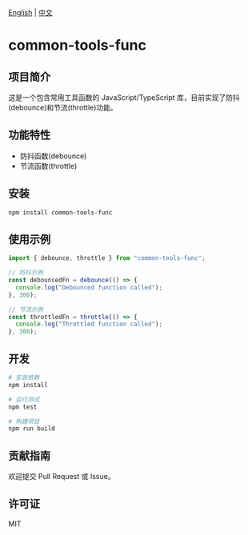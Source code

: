 [English](https://github.com/lune_10/common-tools-func/blob/main/README_EN.md) | [中文](https://github.com/lune_10/common-tools-func/blob/main/README.md)

# common-tools-func

## 项目简介

这是一个包含常用工具函数的 JavaScript/TypeScript 库，目前实现了防抖(debounce)和节流(throttle)功能。

## 功能特性

- 防抖函数(debounce)
- 节流函数(throttle)

## 安装

```bash
npm install common-tools-func
```

## 使用示例

```typescript
import { debounce, throttle } from "common-tools-func";

// 防抖示例
const debouncedFn = debounce(() => {
  console.log("Debounced function called");
}, 300);

// 节流示例
const throttledFn = throttle(() => {
  console.log("Throttled function called");
}, 300);
```

## 开发

```bash
# 安装依赖
npm install

# 运行测试
npm test

# 构建项目
npm run build
```

## 贡献指南

欢迎提交 Pull Request 或 Issue。

## 许可证

MIT
